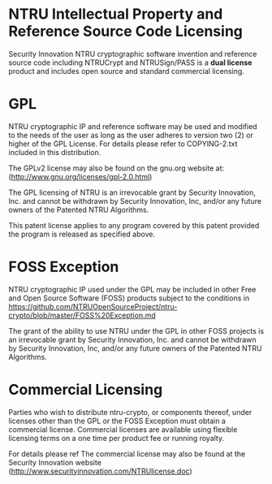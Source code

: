 NTRU Intellectual Property and Reference Source Code Licensing
===============================================================
Security Innovation NTRU cryptographic software invention and reference source code including NTRUCrypt and NTRUSign/PASS is a **dual license** product and includes open source and standard commercial licensing. 

GPL
===========
NTRU cryptographic IP and reference software  may be used and modified to the needs of the user as long as the user adheres to version two (2) or higher of the GPL License. For  details please refer to COPYING-2.txt included in this distribution.
 
The GPLv2 license may also be found on the gnu.org website at:
(http://www.gnu.org/licenses/gpl-2.0.html)
 
The GPL licensing of NTRU is an irrevocable grant by Security Innovation, Inc. and cannot be withdrawn by Security Innovation, Inc, and/or any future owners of the Patented NTRU Algorithms.

This patent license applies to any program covered by this patent provided the program is released as specified above.

 
FOSS Exception
================
NTRU cryptographic IP used under the GPL may be included in other Free and Open Source Software (FOSS) products subject to the conditions in https://github.com/NTRUOpenSourceProject/ntru-crypto/blob/master/FOSS%20Exception.md
 
The grant of the ability to use NTRU under the GPL in other FOSS projects is an irrevocable grant by Security Innovation, Inc. and cannot be withdrawn by Security Innovation, Inc, and/or any future owners of the Patented NTRU Algorithms.
 
Commercial Licensing
====================
Parties who wish to distribute ntru-crypto, or components thereof, under licenses other
than the GPL or the FOSS Exception must obtain a commercial license. Commercial licenses are available using flexible licensing terms on a one time per product fee or running royalty. 


For details please ref
The commercial license may also be found at the Security Innovation website (http://www.securityinnovation.com/NTRUlicense.doc)
